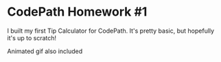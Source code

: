 # CodePath Homework #1

I built my first Tip Calculator for CodePath. It's pretty basic, but hopefully it's up to scratch! 

Animated gif also included
